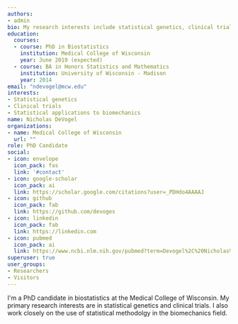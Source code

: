 ```yaml
---
authors:
- admin
bio: My research interests include statistical genetics, clinical trials, and biomechanics
education:
  courses:
  - course: PhD in Biostatistics
    institution: Medical College of Wisconsin
    year: June 2019 (expected)
  - course: BA in Honors Statistics and Mathematics
    institution: University of Wisconsin - Madison
    year: 2014
email: "ndevogel@mcw.edu"
interests:
- Statistical genetics
- Clinical trials
- Statistical applications to biomechanics
name: Nicholas DeVogel
organizations:
- name: Medical College of Wisconsin
  url: ""
role: PhD Candidate
social:
- icon: envelope
  icon_pack: fas
  link: '#contact'
- icon: google-scholar
  icon_pack: ai
  link: https://scholar.google.com/citations?user=_PDHdo4AAAAJ
- icon: github
  icon_pack: fab
  link: https://github.com/devoges
- icon: linkedin
  icon_pack: fab
  link: https://linkedin.com
- icon: pubmed
  icon_pack: ai
  link: https://www.ncbi.nlm.nih.gov/pubmed?term=Devogel%2C%20Nicholas%5BAuthor%5D
superuser: true
user_groups:
- Researchers
- Visitors
---
```


I'm a PhD candidate in biostatistics at the Medical College of Wisconsin. My primary research interests are in statistical genetics and clinical trials. I also work closely on the use of statistical methodolgy in the biomechanics field. 

